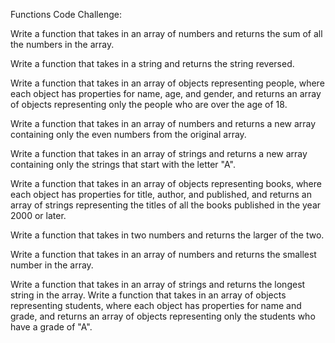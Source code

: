 Functions Code Challenge:

Write a function that takes in an array of numbers and returns the sum of all the numbers in the array.

Write a function that takes in a string and returns the string reversed.

Write a function that takes in an array of objects representing people, where each object has properties for name, age, and gender, and returns an array of objects representing only the people who are over the age of 18.

Write a function that takes in an array of numbers and returns a new array containing only the even numbers from the original array.

Write a function that takes in an array of strings and returns a new array containing only the strings that start with the letter "A".

Write a function that takes in an array of objects representing books, where each object has properties for title, author, and published, and returns an array of strings representing the titles of all the books published in the year 2000 or later.

Write a function that takes in two numbers and returns the larger of the two.

Write a function that takes in an array of numbers and returns the smallest number in the array.

Write a function that takes in an array of strings and returns the longest string in the array.
Write a function that takes in an array of objects representing students, where each object has properties for name and grade, and returns an array of objects representing only the students who have a grade of "A".